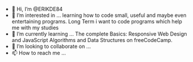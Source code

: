 - 👋 Hi, I’m @ERIKDE84
- 👀 I’m interested in ... learning how to code small, useful and maybe even entertaining programs. Long Term i want to code programs which help me with my studies   
- 🌱 I’m currently learning ... The complete Basics: Responsive Web Design and JavaScript Algorithms and Data Structures on freeCodeCamp. 
- 💞️ I’m looking to collaborate on ...
- 📫 How to reach me ...

<!---
ERIKDE84/ERIKDE84 is a ✨ special ✨ repository because its `README.md` (this file) appears on your GitHub profile.
You can click the Preview link to take a look at your changes.
--->
